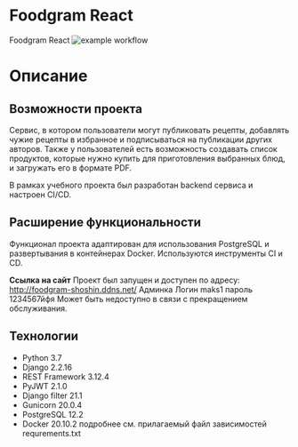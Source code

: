 # Foodgram React
Foodgram React
![example workflow](https://github.com/maks-shoshin/foodgram-project-react/actions/workflows/foodgram_workflow.yml/badge.svg)
# Описание
## Возможности проекта
Сервис, в котором пользователи могут публиковать рецепты, добавлять чужие рецепты в избранное и подписываться на публикации других авторов. Также у пользователей есть возможность создавать список продуктов, которые нужно купить для приготовления выбранных блюд, и загружать его в формате PDF.

В рамках учебного проекта был разработан backend сервиса и настроен CI/CD.

## Расширение функциональности
Функционал проекта адаптирован для использования PostgreSQL и развертывания в контейнерах Docker. Используются инструменты CI и CD.

**Ссылка на сайт**
Проект был запущен и доступен по адресу: http://foodgram-shoshin.ddns.net/
Админка Логин maks1 пароль 1234567йфя
Может быть недоступно в связи с прекращением обслуживания.

## Технологии
- Python 3.7
- Django 2.2.16
- REST Framework 3.12.4
- PyJWT 2.1.0
- Django filter 21.1
- Gunicorn 20.0.4
- PostgreSQL 12.2
- Docker 20.10.2
подробнее см. прилагаемый файл зависимостей requrements.txt
